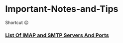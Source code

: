 # Important-Notes-and-Tips
Shortcut :wink:

### [List Of IMAP and SMTP Servers And Ports](/imap-smtp.md)

